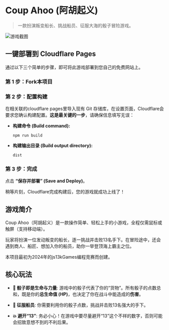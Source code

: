 # Coup Ahoo (阿胡起义)

> 一款扮演叛变船长、挑战船员、征服大海的骰子冒险游戏。

![游戏截图](https://tc.yang.pp.ua/file/Blog/ahoo.png)

## 一键部署到 Cloudflare Pages

通过以下三个简单的步骤，即可将此游戏部署到您自己的免费网站上。

### 第 1 步：Fork本项目


### 第 2 步：配置构建

在相关联的cloudflare pages里导入现有 Git 存储库，在设置页面，Cloudflare会要求您确认构建配置。**这是最关键的一步**，请确保信息填写无误：

* **构建命令 (Build command):**
  
    ```
    npm run build
    ```
* **构建输出目录 (Build output directory):**
  
    ```
    dist
    ```

### 第 3 步：完成

点击 **“保存并部署” (Save and Deploy)**。

稍等片刻，Cloudflare完成构建后，您的游戏就成功上线了！


## 游戏简介

Coup Ahoo（阿胡起义）是一款操作简单、轻松上手的小游戏，全程仅需鼠标或触屏（支持移动端）。

玩家将扮演一位发动叛变的船长，逐一挑战并击败13名手下。在冒险途中，还会遇到商人、船匠、想加入你的船员，助你一举登顶海上霸主之位。

本项目最初为2024年的js13kGames编程竞赛而创建。

## 核心玩法

* **🎲 骰子即是生命与力量**: 游戏中的骰子代表了你的“货物”。所有骰子的点数总和，既是你的**总生命值 (HP)**，也决定了你在战斗中能造成的**伤害**。

* **💪 征服船员**: 你需要利用你的骰子点数，挑战并击败13名强大的手下。

* **💥 避开“13”**: 务必小心！在游戏中要尽量避开“13”这个不祥的数字，否则可能会招致意想不到的不利后果。
